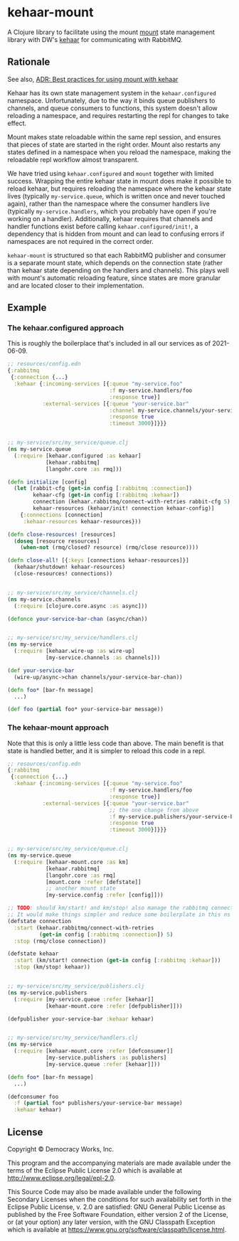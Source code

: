 # kehaar-mount

A Clojure library to facilitate using the mount [mount][mount] state management
library with DW's [kehaar][kehaar] for communicating with RabbitMQ.

## Rationale

See also, [ADR: Best practices for using mount with kehaar][ADR-10]

Kehaar has its own state management system in the `kehaar.configured`
namespace. Unfortunately, due to the way it binds queue publishers to channels,
and queue consumers to functions, this system doesn't allow reloading a
namespace, and requires restarting the repl for changes to take effect.

Mount makes state reloadable within the same repl session, and ensures that
pieces of state are started in the right order. Mount also restarts any states
defined in a namespace when you reload the namespace, making the reloadable
repl workflow almost transparent.

We have tried using `kehaar.configured` and `mount` together with limited
success. Wrapping the entire kehaar state in mount does make it possible to
reload kehaar, but requires reloading the namespace where the kehaar state
lives (typically `my-service.queue`, which is written once and never touched
again), rather than the namespace where the consumer handlers live (typically
`my-service.handlers`, which you probably have open if you're working on a
handler). Additionally, kehaar requires that channels and handler functions
exist before calling `kehaar.configured/init!`, a dependency that is hidden
from mount and can lead to confusing errors if namespaces are not required in
the correct order.

`kehaar-mount` is structured so that each RabbitMQ publisher and consumer is a
separate mount state, which depends on the connection state (rather than kehaar
state depending on the handlers and channels). This plays well with mount's
automatic reloading feature, since states are more granular and are located
closer to their implementation.


## Example

### The kehaar.configured approach

This is roughly the boilerplace that's included in all our services as of
2021-06-09.

```clj
;; resources/config.edn
{:rabbitmq
 {:connection {...}
  :kehaar {:incoming-services [{:queue "my-service.foo"
                                :f my-service.handlers/foo
                                :response true}]
           :external-services [{:queue "your-service.bar"
                                :channel my-service.channels/your-service-bar-chan
                                :response true
                                :timeout 3000}]}}}


;; my-service/src/my_service/queue.clj
(ns my-service.queue
  (:require [kehaar.configured :as kehaar]
            [kehaar.rabbitmq]
            [langohr.core :as rmq]))

(defn initialize [config]
  (let [rabbit-cfg (get-in config [:rabbitmq :connection])
        kehaar-cfg (get-in config [:rabbitmq :kehaar])
        connection (kehaar.rabbitmq/connect-with-retries rabbit-cfg 5)
        kehaar-resources (kehaar/init! connection kehaar-config)]
    {:connections [connection]
     :kehaar-resources kehaar-resources}))

(defn close-resources! [resources]
  (doseq [resource resources]
    (when-not (rmq/closed? resource) (rmq/close resource))))

(defn close-all! [{:keys [connections kehaar-resources]}]
  (kehaar/shutdown! kehaar-resources)
  (close-resources! connections))


;; my-service/src/my_service/channels.clj
(ns my-service.channels
  (:require [clojure.core.async :as async]))

(defonce your-service-bar-chan (async/chan))


;; my-service/src/my_service/handlers.clj
(ns my-service
  (:require [kehaar.wire-up :as wire-up]
            [my-service.channels :as channels]))

(def your-service-bar
  (wire-up/async->chan channels/your-service-bar-chan))

(defn foo* [bar-fn message]
  ...)

(def foo (partial foo* your-service-bar message))
```


### The kehaar-mount approach

Note that this is only a little less code than above. The main benefit is that
state is handled better, and it is simpler to reload this code in a repl.

```clj
;; resources/config.edn
{:rabbitmq
 {:connection {...}
  :kehaar {:incoming-services [{:queue "my-service.foo"
                                :f my-service.handlers/foo
                                :response true}]
           :external-services [{:queue "your-service.bar"
                                ;; the one change from above
                                :f my-service.publishers/your-service-bar
                                :response true
                                :timeout 3000}]}}}


;; my-service/src/my_service/queue.clj
(ns my-service.queue
  (:require [kehaar-mount.core :as km]
            [kehaar.rabbitmq]
            [langohr.core :as rmq]
            [mount.core :refer [defstate]]
            ;; another mount state
            [my-service.config :refer [config]]))

;; TODO: should km/start! and km/stop! also manage the rabbitmq connection?
;; It would make things simpler and reduce some boilerplate in this ns
(defstate connection
  :start (kehaar.rabbitmq/connect-with-retries
          (get-in config [:rabbitmq :connection]) 5)
  :stop (rmq/close connection))

(defstate kehaar
  :start (km/start! connection (get-in config [:rabbitmq :kehaar]))
  :stop (km/stop! kehaar))


;; my-service/src/my_service/publishers.clj
(ns my-service.publishers
  (:require [my-service.queue :refer [kehaar]]
            [kehaar-mount.core :refer [defpublisher]]))

(defpublisher your-service-bar :kehaar kehaar)


;; my-service/src/my_service/handlers.clj
(ns my-service
  (:require [kehaar-mount.core :refer [defconsumer]]
            [my-service.publishers :as publishers]
            [my-service.queue :refer [kehaar]]))

(defn foo* [bar-fn message]
  ...)

(defconsumer foo
  :f (partial foo* publishers/your-service-bar message)
  :kehaar kehaar)
```

## License

Copyright © Democracy Works, Inc.

This program and the accompanying materials are made available under the
terms of the Eclipse Public License 2.0 which is available at
http://www.eclipse.org/legal/epl-2.0.

This Source Code may also be made available under the following Secondary
Licenses when the conditions for such availability set forth in the Eclipse
Public License, v. 2.0 are satisfied: GNU General Public License as published by
the Free Software Foundation, either version 2 of the License, or (at your
option) any later version, with the GNU Classpath Exception which is available
at https://www.gnu.org/software/classpath/license.html.


[mount]: https://github.com/tolitius/mount
[kehaar]: https://github.com/democracyworks/kehaar
[ADR-10]: https://democracyworks.atlassian.net/wiki/spaces/INFRA/pages/194347250/ADR+10+Best+practices+for+using+mount+with+kehaar
